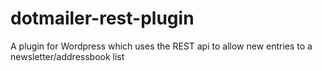 dotmailer-rest-plugin
=====================

A plugin for Wordpress which uses the REST api to allow new entries to a newsletter/addressbook list
